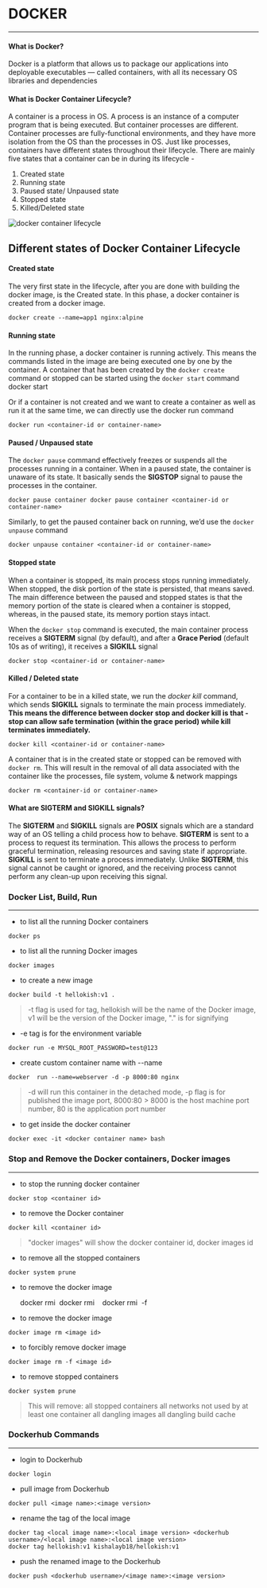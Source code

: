 # DOCKER
---

#### What is Docker?
Docker is a platform that allows us to package our applications into deployable executables — called containers, with all its necessary OS libraries and dependencies

#### What is Docker Container Lifecycle?
A container is a process in OS. A process is an instance of a computer program that is being executed. But container processes are different. Container processes are fully-functional environments, and they have more isolation from the OS than the processes in OS.
Just like processes, containers have different states throughout their lifecycle. There are mainly five states that a container can be in during its lifecycle -

1. Created state
2. Running state
3. Paused state/ Unpaused state
4. Stopped state
5. Killed/Deleted state

![docker container lifecycle](https://github.com/kishalayb18/DevOps/blob/main/docker/lifecycle.png?raw=true)

## Different states of Docker Container Lifecycle

#### Created state
The very first state in the lifecycle, after you are done with building the docker image, is the Created state. In this phase, a docker container is created from a docker image.
```
docker create --name=app1 nginx:alpine
```
#### Running state
In the running phase, a docker container is running actively. This means the commands listed in the image are being executed one by one by the container.
A container that has been created by the `docker create` command or stopped can be started using the `docker start` command
    docker start <container-id or container-name>

Or if a container is not created and we want to create a container as well as run it at the same time, we can directly use the docker run command
```
docker run <container-id or container-name>
```

#### Paused / Unpaused state
The `docker pause` command effectively freezes or suspends all the processes running in a container. When in a paused state, the container is unaware of its state. It basically sends the **SIGSTOP** signal to pause the processes in the container.
```
docker pause container docker pause container <container-id or container-name>
```

Similarly, to get the paused container back on running, we’d use the `docker unpause` command
```
docker unpause container <container-id or container-name>
```

#### Stopped state
When a container is stopped, its main process stops running immediately. When stopped, the disk portion of the state is persisted, that means saved.
The main difference between the paused and stopped states is that the memory portion of the state is cleared when a container is stopped, whereas, in the paused state, its memory portion stays intact.

When the `docker stop` command is executed, the main container process receives a **SIGTERM** signal (by default), and after a **Grace Period** (default 10s as of writing), it receives a **SIGKILL** signal
```
docker stop <container-id or container-name>
```

#### Killed / Deleted state
For a container to be in a killed state, we run the _docker kill_ command, which sends **SIGKILL** signals to terminate the main process immediately. **This means the difference between docker stop and docker kill is that - stop can allow safe termination (within the grace period) while kill terminates immediately.**
```
docker kill <container-id or container-name>
```

A container that is in the created state or stopped can be removed with `docker rm`. This will result in the removal of all data associated with the container like the processes, file system, volume & network mappings
```
docker rm <container-id or container-name>
```

#### What are SIGTERM and SIGKILL signals?
The **SIGTERM** and **SIGKILL** signals are **POSIX** signals which are a standard way of an OS telling a child process how to behave. **SIGTERM** is sent to a process to request its termination. This allows the process to perform graceful termination, releasing resources and saving state if appropriate. **SIGKILL** is sent to terminate a process immediately. Unlike **SIGTERM**, this signal cannot be caught or ignored, and the receiving process cannot perform any clean-up upon receiving this signal.

### Docker List, Build, Run
---

- to list all the running Docker containers
```
docker ps
```

- to list all the running Docker images
```
docker images
```

- to create a new image
```
docker build -t hellokish:v1 .
```
> -t flag is used for tag, 
> hellokish will be the name of the Docker image, 
> v1 will be  the version of the Docker image, 
> "." is for signifying 

- -e tag is for the environment variable
```
docker run -e MYSQL_ROOT_PASSWORD=test@123
```

- create custom container name with --name
```
docker  run --name=webserver -d -p 8000:80 nginx
```
> -d will run this container in the detached mode,
> -p flag is for published the image port,
> 8000:80 > 8000 is the host machine port number, 80 is the application port number

- to get inside the docker container
```
docker exec -it <docker container name> bash
```

### Stop and Remove the Docker containers, Docker images
---

- to stop the running docker container
```
docker stop <container id>
```

- to remove the Docker container
```
docker kill <container id>
```
> "docker images" will show the docker container id, docker images id

- to remove all the stopped containers
```
docker system prune
```

- to remove the docker image

    docker rmi <image id>
    docker rmi <image id> <image id> <image id>
    docker rmi <image id> -f

- to remove the docker image
```
docker image rm <image id>
```

- to forcibly remove docker image
```
docker image rm -f <image id>
```

- to remove stopped containers
```
docker system prune
```
> This will remove:
> all stopped containers
> all networks not used by at least one container
> all dangling images
> all dangling build cache


### Dockerhub Commands
---

- login to Dockerhub
```
docker login
```

- pull image from Dockerhub
```
docker pull <image name>:<image version>
```

- rename the tag of the local image 
```
docker tag <local image name>:<local image version> <dockerhub username>/<local image name>:<local image version>
docker tag hellokish:v1 kishalayb18/hellokish:v1
```

- push the renamed image to the Dockerhub
```
docker push <dockerhub username>/<image name>:<image version>
```

```
```
